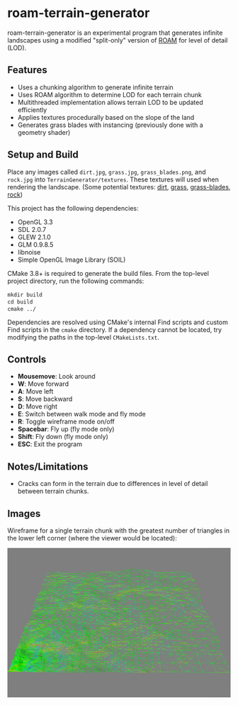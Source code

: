# roam-terrain-generator

roam-terrain-generator is an experimental program that generates infinite landscapes using a modified
"split-only" version of [ROAM](https://graphics.llnl.gov/ROAM/roam.pdf) for level of detail (LOD).

## Features
- Uses a chunking algorithm to generate infinite terrain
- Uses ROAM algorithm to determine LOD for each terrain chunk
- Multithreaded implementation allows terrain LOD to be updated efficiently
- Applies textures procedurally based on the slope of the land
- Generates grass blades with instancing (previously done with a geometry shader)

## Setup and Build
Place any images called `dirt.jpg`, `grass.jpg`, `grass_blades.png`, and `rock.jpg` into
`TerrainGenerator/textures`. These textures will used when rendering the landscape.
(Some potential textures: [dirt](https://www.textures.com/download/soilrough0039/8661),
 [grass](http://texturelib.com/texture/?path=/Textures/grass/grass/grass_grass_0048),
 [grass-blades](https://opengameart.org/content/grass-blades-alpha-card-texture-side-view),
 [rock](https://www.textures.com/download/cliffs0464/94319))

This project has the following dependencies:
- OpenGL 3.3
- SDL 2.0.7
- GLEW 2.1.0
- GLM 0.9.8.5
- libnoise
- Simple OpenGL Image Library (SOIL)

CMake 3.8+ is required to generate the build files. From the top-level project directory, run the following commands:
```shell
mkdir build
cd build
cmake ../
```
Dependencies are resolved using CMake's internal Find scripts and custom Find scripts in the `cmake` directory.
If a dependency cannot be located, try modifying the paths in the top-level `CMakeLists.txt`.

## Controls
- **Mousemove**: Look around
- **W**: Move forward
- **A**: Move left
- **S**: Move backward
- **D**: Move right
- **E**: Switch between walk mode and fly mode
- **R**: Toggle wireframe mode on/off
- **Spacebar**: Fly up (fly mode only)
- **Shift**: Fly down (fly mode only)
- **ESC**: Exit the program

## Notes/Limitations
- Cracks can form in the terrain due to differences in level of detail between terrain chunks.

## Images
Wireframe for a single terrain chunk with the greatest number of triangles in the lower left corner
(where the viewer would be located):

![ROAM Wireframe](images/roam_wireframe.png)
